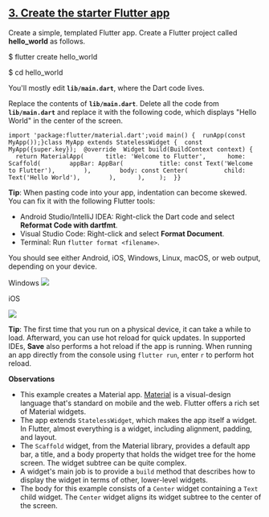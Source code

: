 [3\. Create the starter Flutter app](#2)
----------------------------------------

Create a simple, templated Flutter app. Create a Flutter project called **hello\_world** as follows.

$ flutter create hello\_world

$ cd hello\_world

You'll mostly edit **`lib/main.dart`**, where the Dart code lives.

Replace the contents of **`lib/main.dart`**. Delete all the code from **`lib/main.dart`** and replace it with the following code, which displays "Hello World" in the center of the screen.

    import 'package:flutter/material.dart';void main() {  runApp(const MyApp());}class MyApp extends StatelessWidget {  const MyApp({super.key});  @override  Widget build(BuildContext context) {    return MaterialApp(      title: 'Welcome to Flutter',      home: Scaffold(        appBar: AppBar(          title: const Text('Welcome to Flutter'),        ),        body: const Center(          child: Text('Hello World'),        ),      ),    );  }}

**Tip**: When pasting code into your app, indentation can become skewed. You can fix it with the following Flutter tools:

*   Android Studio/IntelliJ IDEA: Right-click the Dart code and select **Reformat Code with dartfmt**.
*   Visual Studio Code: Right-click and select **Format Document**.
*   Terminal: Run `flutter format <filename>`.

You should see either Android, iOS, Windows, Linux, macOS, or web output, depending on your device.

Windows
![](https://codelabs.developers.google.com/static/codelabs/first-flutter-app-pt1/img/5bfca6716bba2af1.png)

iOS

![](https://codelabs.developers.google.com/static/codelabs/first-flutter-app-pt1/img/2e973d40d6e82114.png)



**Tip**: The first time that you run on a physical device, it can take a while to load. Afterward, you can use hot reload for quick updates. In supported IDEs, **Save** also performs a hot reload if the app is running. When running an app directly from the console using `flutter run`, enter `r` to perform hot reload.

**Observations**

*   This example creates a Material app. [Material](https://material.io/guidelines/) is a visual-design language that's standard on mobile and the web. Flutter offers a rich set of Material widgets.
*   The app extends `StatelessWidget`, which makes the app itself a widget. In Flutter, almost everything is a widget, including alignment, padding, and layout.
*   The `Scaffold` widget, from the Material library, provides a default app bar, a title, and a body property that holds the widget tree for the home screen. The widget subtree can be quite complex.
*   A widget's main job is to provide a `build` method that describes how to display the widget in terms of other, lower-level widgets.
*   The body for this example consists of a `Center` widget containing a `Text` child widget. The `Center` widget aligns its widget subtree to the center of the screen.